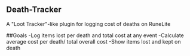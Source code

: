 ## Death-Tracker
A "Loot Tracker"-like plugin for logging cost of deaths on RuneLite

##Goals
-Log items lost per death and total cost at any event
-Calculate average cost per death/ total overall cost
-Show items lost and kept on death
